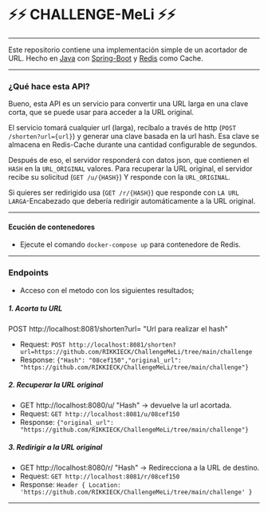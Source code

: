 # ⚡⚡ CHALLENGE-MeLi ⚡⚡
___
Este repositorio contiene una implementación simple de un acortador de URL. Hecho en  [Java](https://github.com/topics/java) con [Spring-Boot](https://spring.io/projects/spring-boot) y [Redis](https://redis.io/) como Cache.
___
### ¿Qué hace esta API?

Bueno, esta API es un servicio para convertir una URL larga en una clave corta, que se puede usar para acceder a la URL original.

El servicio tomará cualquier url (larga), recíbalo a través de http (`POST /shorten?url={url}`) y generar una clave basada en la url hash.
Esa clave se almacena en Redis-Cache durante una cantidad configurable de segundos.

Después de eso, el servidor responderá con datos json, que contienen el `HASH` en la `URL_ORIGINAL` valores.
Para recuperar la URL original, el servidor recibe su solicitud (`GET /u/{HASH}`) Y responde con la `URL_ORIGINAL`.

Si quieres ser redirigido usa (`GET /r/{HASH}`) que responde con `LA URL LARGA`-Encabezado que debería redirigir automáticamente a la URL original.
___
#### Ecución de contenedores

- Ejecute el comando `docker-compose up` para contenedore de Redis.
___
### Endpoints
- Acceso con el metodo con los siguientes resultados; 

##### 1. Acorta tu URL
POST http://localhost:8081/shorten?url= "Url para realizar el hash" 
- Request: `POST http://localhost:8081/shorten?url=https://github.com/RIKKIECK/ChallengeMeLi/tree/main/challenge`
- Response: `{"Hash": "08cef150","original_url": "https://github.com/RIKKIECK/ChallengeMeLi/tree/main/challenge"}`

##### 2. Recuperar la URL original
- GET http://localhost:8080/u/ "Hash" -> devuelve la url acortada.
- Request: `GET http://localhost:8081/u/08cef150`
- Response: `{"original_url": "https://github.com/RIKKIECK/ChallengeMeLi/tree/main/challenge"}`

##### 3. Redirigir a la URL original
- GET http://localhost:8080/r/ "Hash" -> Redirecciona a la URL de destino.
- Request: `GET http://localhost:8081/r/08cef150`
- Response: `Header { Location: 'https://github.com/RIKKIECK/ChallengeMeLi/tree/main/challenge' }`
___
